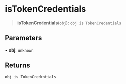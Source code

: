 # isTokenCredentials

> **isTokenCredentials**(`obj`): `obj is TokenCredentials`

## Parameters

• **obj**: `unknown`

## Returns

`obj is TokenCredentials`
